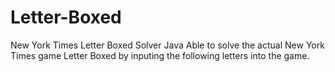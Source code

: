 # Letter-Boxed
New York Times Letter Boxed Solver Java
Able to solve the actual New York Times game Letter Boxed by inputing the following letters into the game.
